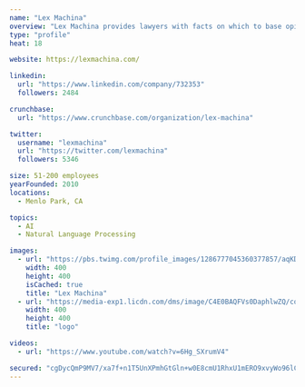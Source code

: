 ```yaml
---
name: "Lex Machina"
overview: "Lex Machina provides lawyers with facts on which to base opinions – the core element of good lawyering. Lawyers can now predict the behaviors and outcomes that different legal strategies will produce and craft successful strategies to win cases and close business"
type: "profile"
heat: 18

website: https://lexmachina.com/

linkedin:
  url: "https://www.linkedin.com/company/732353"
  followers: 2484

crunchbase:
  url: "https://www.crunchbase.com/organization/lex-machina"

twitter:
  username: "lexmachina"
  url: "https://twitter.com/lexmachina"
  followers: 5346

size: 51-200 employees
yearFounded: 2010
locations:
  - Menlo Park, CA

topics:
  - AI
  - Natural Language Processing

images:
  - url: "https://pbs.twimg.com/profile_images/1286777045360377857/aqKDO9by_400x400.jpg"
    width: 400
    height: 400
    isCached: true
    title: "Lex Machina"
  - url: "https://media-exp1.licdn.com/dms/image/C4E0BAQFVs0DaphlwZQ/company-logo_200_200/0?e=1594857600&v=beta&t=DOQKNW1nIiylXeJvYR6Z6Y5rxBF2tzD7JIQ2Yg47g7c"
    width: 400
    height: 400
    title: "logo"

videos:
  - url: "https://www.youtube.com/watch?v=6Hg_SXrumV4"

secured: "cgDycQmP9MV7/xa7f+n1T5UnXPmhGtGln+w0E8cmU1RhxU1mERO9xvyWo96lCtquH9+S5g9db0Kxn+633fSlzp1sJnxCh5je52RLN2RFNutYrcZE+xlY3BjiVAekByVGLxNbq03MK+vq2be04oXqHkxAg0W18KYsDsH4FTb65H2CniFjzGGmbncZl7z0NvsyyKk0RZnRetBwBN1vnUlonC1zlnCLCQ7Kyzki0ahEG/5htaCSVEFEwOYT93LaG2mfy/PQay3LKLjTfobkEp3Vf2Ywx4VYAm62t/Od0GyJOF76ukXrBPcRRGzuXrFOssytEVDsgaJXot9UML/5z9ebJ7Zg+1PJLuSCORnwqTGvbgSW66eLSNm2FjaGi6TYj64QhSu4bF2gHLeg9YGbT3fv8qNqTIWUsOdn6e+qle7yzWA=;j8Gw8Qu7xVontsJ0tU1MPg=="
---
```


